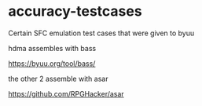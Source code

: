 # accuracy-testcases
Certain SFC emulation test cases that were given to byuu

hdma assembles with bass

https://byuu.org/tool/bass/


the other 2 assemble with asar

https://github.com/RPGHacker/asar
